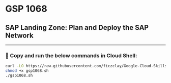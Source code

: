 # GSP 1068

## SAP Landing Zone: Plan and Deploy the SAP Network

---

### 🚨 Copy and run the below commands in Cloud Shell:

```bash
curl -LO https://raw.githubusercontent.com/ficzclay/Google-Cloud-Skills-Boost/master/SAP%20Landing%20Zone%20Plan%20and%20Deploy%20the%20SAP%20Network_gsp1068/gsp1068.sh
chmod +x gsp1068.sh
./gsp1068.sh

